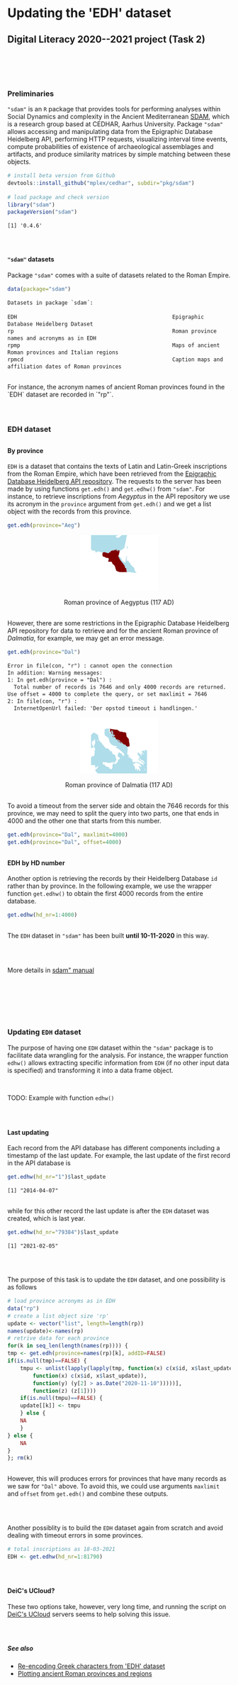 <!--
---
title: Updating the 'EDH' dataset
subtitle: Digital Literacy 2020--2021 project&nbsp;&nbsp;&nbsp;(Task 2)
date: "19 marts 2021"
#date:  "12 March 2021" 
author: 
  - name: "Antonio Rivero Ostoic"
    affiliation: <center>Sch Culture & Soc, Aarhus University</center>
    email: <center>jaro@cas.au.dk</center>
output:
  html_document:
    theme: united
    highlight: tango
    code_folding: none
    keep_md: true
  pdf_document: default
---

<style type="text/css">
h1, h4 {
  color: DarkRed;
}
h1.title {
  font-size: 24pt;
  text-align: center;
}
h3.subtitle {
  font-size: 12pt;
  text-align: center;
  padding-bottom: 40px;
}
h2 {
  font-size: 22pt;
}
h3 {
  font-size: 18pt;
}
h4.author, h4.date {
  text-align: center;
}

p.output {
background-color: #FFFFFF;
padding: 10px;
border: 1px solid #C0C0C0;
margin-left: 0px;
border-radius: 5px;
font-family: monospace;
font-size: 11pt;
font-weight:bold;
}

div.see {
background-color: #99FFFF;
padding: 0px;
padding-left: 20px;
border: 1px solid #FFFFCC;
margin: 60px;
margin-right: 240px;
border-radius: 5px;
}

</style>

-->




# Updating the 'EDH' dataset

## Digital Literacy 2020--2021 project   (Task 2)

<div style="margin-bottom:60px;"> </div>

<br />

### Preliminaries
`"sdam"` is an `R` package that provides tools for performing analyses within Social Dynamics and complexity in the
Ancient Mediterranean [SDAM](https://sdam-au.github.io/sdam-au/), which is a research group based at CEDHAR, Aarhus University. 
Package `"sdam"` allows accessing and manipulating data from the Epigraphic Database Heidelberg API, performing HTTP requests, 
visualizing interval time events, compute probabilities of existence of archaeological assemblages and artifacts, and 
produce similarity matrices by simple matching between these objects. 



```r
# install beta version from Github
devtools::install_github("mplex/cedhar", subdir="pkg/sdam")
```

<div style="margin-bottom:15px;"> </div>



```r
# load package and check version
library("sdam")
packageVersion("sdam")
```

```
[1] '0.4.6'
```


<div style="margin-bottom:60px;"> </div>



#### `"sdam"` datasets
Package `"sdam"` comes with a suite of datasets related to the Roman Empire.


```r
data(package="sdam")
```
```
Datasets in package `sdam´:

EDH                                                 Epigraphic Database Heidelberg Dataset
rp                                                  Roman province names and acronyms as in EDH
rpmp                                                Maps of ancient Roman provinces and Italian regions
rpmcd                                               Caption maps and affiliation dates of Roman provinces
```
<div style="margin-bottom:30px;"> </div>
For instance, the acronym names of ancient Roman provinces found in the `EDH` dataset are recorded in `"rp"`. 


<div style="margin-bottom:60px;"> </div>


### EDH dataset

<div style="margin-bottom:30px;"> </div>

#### By province
`EDH` is a dataset that contains the texts of Latin and Latin-Greek inscriptions from the Roman Empire, which have 
been retrieved from the [Epigraphic Database Heidelberg API repository](https://edh-www.adw.uni-heidelberg.de/data/api). 
The requests to the server has been made by using functions `get.edh()` and `get.edhw()` from `"sdam"`. 
For instance, to retrieve inscriptions from *Aegyptus* in the API repository we use its acronym in the `province` 
argument from `get.edh()` and we get a list object with the records from this province. 


```r
get.edh(province="Aeg")
```

<div class="figure" style="text-align: center">
<img src="UpdateEDH_files/figure-html/unnamed-chunk-2-1.png" alt="Roman province of Aegyptus (117 AD)" width="35%" />
<p class="caption">Roman province of Aegyptus (117 AD)</p>
</div>


<div style="margin-bottom:30px;"> </div>


However, there are some restrictions in the Epigraphic Database Heidelberg API repository for data to retrieve and 
for the ancient Roman province of *Dalmatia*, for example, we may get an error message.



```r
get.edh(province="Dal")
```
```
Error in file(con, "r") : cannot open the connection
In addition: Warning messages:
1: In get.edh(province = "Dal") :
  Total number of records is 7646 and only 4000 records are returned.
Use offset = 4000 to complete the query, or set maxlimit = 7646
2: In file(con, "r") :
  InternetOpenUrl failed: 'Der opstod timeout i handlingen.'
```

<div class="figure" style="text-align: center">
<img src="UpdateEDH_files/figure-html/unnamed-chunk-3-1.png" alt="Roman province of Dalmatia (117 AD)" width="35%" />
<p class="caption">Roman province of Dalmatia (117 AD)</p>
</div>


<div style="margin-bottom:30px;"> </div>


To avoid a timeout from the server side  and obtain the 7646 records for this province, we may need to split the query 
into two parts, one that ends in 4000 and the other one that starts from this number.


```r
get.edh(province="Dal", maxlimit=4000)
get.edh(province="Dal", offset=4000)
```

<div style="margin-bottom:30px;"> </div>

#### EDH by HD number
Another option is retrieving the records by their Heidelberg Database `id` rather than by province. 
In the following example, we use the wrapper function `get.edhw()` to obtain the first 4000 records from the 
entire database.


```r
get.edhw(hd_nr=1:4000)
```

<div style="margin-bottom:30px;"> </div>

The `EDH` dataset in `"sdam"` has been built **until 10-11-2020** in this way.



<div style="margin-bottom:30px;"> </div>



<br/>

More details in [sdam" manual](https://github.com/mplex/cedhar/blob/master/typesetting/reports/sdam.pdf)

<br/>


<div style="margin-bottom:90px;"> </div>


### Updating `EDH` dataset
The purpose of having one `EDH` dataset within the `"sdam"` package is to facilitate data wrangling for the analysis. 
For instance, the wrapper function `edhw()` allows extracting specific information from `EDH` (if no other input data is 
specified) and transforming it into a data frame object. 


<br/>

TODO: Example with function `edhw()`

<br/>


<div style="margin-bottom:30px;"> </div>


#### Last updating
Each record from the API database has different components including a timestamp of the last update. 
For example, the last update of the first record in the API database is


```r
get.edhw(hd_nr="1")$last_update
```
```
[1] "2014-04-07"
```

<div style="margin-bottom:30px;"> </div>

while for this other record the last update is after the `EDH` dataset was created, which is last year. 


```r
get.edhw(hd_nr="79384")$last_update
```
```
[1] "2021-02-05"
```

<div style="margin-bottom:60px;"> </div>

The purpose of this task is to update the `EDH` dataset, and one possibility is as follows



```r
# load province acronyms as in EDH
data("rp")
# create a list object size 'rp'
update <- vector("list", length=length(rp))
names(update)<-names(rp)
# retrive data for each province
for(k in seq_len(length(names(rp)))) {
tmp <- get.edh(province=names(rp)[k], addID=FALSE)
if(is.null(tmp)==FALSE) {
	tmpu <- unlist(lapply(lapply(tmp, function(x) c(x$id, x$last_update))[which(unlist(lapply(lapply(tmp, 
		function(x) c(x$id, x$last_update)), 
		function(y) (y[2] > as.Date("2020-11-10")))))], 
		function(z) (z[1])))
	if(is.null(tmpu)==FALSE) {
	update[[k]] <- tmpu
	} else {
	NA
	}
} else { 
	NA
}
}; rm(k)
```

<div style="margin-bottom:30px;"> </div>

However, this will produces errors for provinces that have many records  as we saw for `"Dal"` above. 
To avoid this, we could use arguments `maxlimit` and `offset` from `get.edh()` and combine these outputs.


<div style="margin-bottom:60px;"> </div>

Another possiblity is to build the `EDH` dataset again from scratch and avoid dealing with timeout errors 
in some provinces.


```r
# total inscriptions as 18-03-2021
EDH <- get.edhw(hd_nr=1:81790)
```

<div style="margin-bottom:60px;"> </div>

#### DeiC's UCloud?
These two options take, however, very long time, and running the script on [DeiC's UCloud](https://cloud.sdu.dk/app/login) 
servers seems to help solving this issue.

<div style="margin-bottom:30px;"> </div>

<!-- Help wanted 😄 -->




<div style="margin-bottom:60px;"> </div>




##### See also

* [Re-encoding Greek characters from 'EDH' dataset](https://sdam-au.github.io/sdam/articles/Encoding.html)
* [Plotting ancient Roman provinces and regions](https://sdam-au.github.io/sdam/articles/RomanProvs.html)
<!-- * [R package `"sdam"`](https://sdam-au.github.io/sdam/)
* [Social Dynamics and complexity in the Ancient Mediterranean Project](https://sdam-au.github.io/sdam-au/) -->



<div style="margin-bottom:60px;"> </div>





